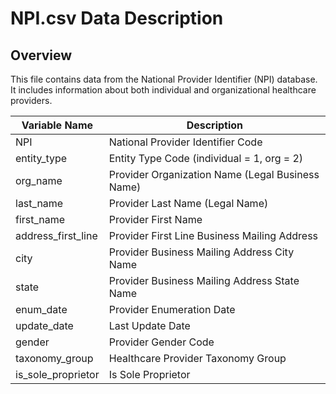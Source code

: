 # NPI.csv Data Description

## Overview
This file contains data from the National Provider Identifier (NPI) database. It includes information about both individual and organizational healthcare providers.

| Variable Name | Description |
| --- | --- |
| NPI | National Provider Identifier Code |
| entity_type | Entity Type Code (individual = 1, org = 2) |
| org_name | Provider Organization Name (Legal Business Name) |
| last_name | Provider Last Name (Legal Name) |
| first_name | Provider First Name |
| address_first_line | Provider First Line Business Mailing Address |
| city | Provider Business Mailing Address City Name |
| state | Provider Business Mailing Address State Name |
| enum_date | Provider Enumeration Date |
| update_date | Last Update Date |
| gender | Provider Gender Code |
| taxonomy_group | Healthcare Provider Taxonomy Group |
| is_sole_proprietor | Is Sole Proprietor |



